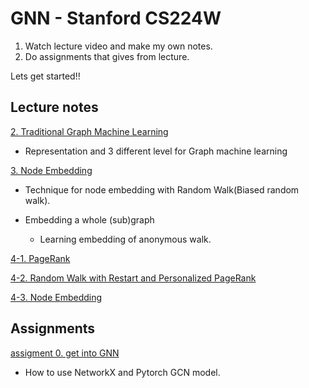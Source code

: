 # GNN - Stanford CS224W



1. Watch lecture video and make my own notes.
2. Do assignments that gives from lecture.

Lets get started!!



## Lecture notes

[2. Traditional Graph Machine Learning](https://github.com/Cho-Jh98/GNN_StanfordCS224W/blob/master/lecture_note/2.%20Traditional%20Graph%20Machine%20learning%20Tasks.md)

* Representation and 3 different level for Graph machine learning


[3. Node Embedding](https://github.com/Cho-Jh98/GNN_StanfordCS224W/blob/master/lecture_note/3.%20Node%20embedding.md)

* Technique for node embedding with Random Walk(Biased random walk).

* Embedding a whole (sub)graph
  * Learning embedding of anonymous walk.
  
  
[4-1. PageRank](https://github.com/Cho-Jh98/GNN_StanfordCS224W/blob/master/lecture_note/4-1.%20PageRank%2C%20Random%20Walks%20and%20Embeddings.md)

[4-2. Random Walk with Restart and Personalized PageRank](https://github.com/Cho-Jh98/GNN_StanfordCS224W/blob/master/lecture_note/4-2.%20Random%20Walk%20with%20restart%2C%20and%20Personalized%20PageRank.md)

[4-3. Node Embedding](https://github.com/Cho-Jh98/GNN_StanfordCS224W/blob/master/lecture_note/4-3.%20Node%20Embedding.md)



## Assignments
[assigment 0. get into GNN](https://github.com/Cho-Jh98/GNN_StanfordCS224W/blob/master/Assignment/CS224W_Colab_0.ipynb)

* How to use NetworkX and Pytorch GCN model.
